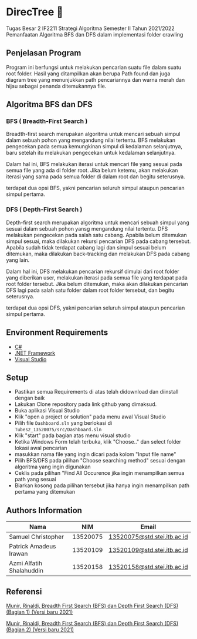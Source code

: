 # DirecTree 🎄
Tugas Besar 2 IF2211 Strategi Algoritma Semester II Tahun 2021/2022 
Pemanfaatan Algoritma BFS dan DFS dalam implementasi folder crawling

## Penjelasan Program
Program ini berfungsi untuk melakukan pencarian suatu file dalam suatu root folder. Hasil yang ditampilkan akan berupa Path found dan juga diagram tree yang menunjukkan path pencariannya dan  warna merah dan hijau sebagai penanda ditemukannya file. 

## Algoritma BFS dan DFS
### BFS ( Breadth-First Search )
Breadth-first search merupakan algoritma untuk mencari sebuah simpul dalam sebuah pohon yang mengandung nilai tertentu. BFS melakukan pengecekan pada semua kemungkinan simpul di kedalaman selanjutnya, baru setelah itu melakukan pengecekan untuk kedalaman selanjutnya.

Dalam hal ini, BFS melakukan iterasi untuk mencari file yang sesuai pada semua file yang ada di folder root. Jika belum ketemu, akan melakukan iterasi yang sama pada semua folder di dalam root dan begitu seterusnya.

terdapat dua opsi BFS, yakni pencarian seluruh simpul ataupun pencarian simpul pertama.

### DFS ( Depth-First Search ) 
Depth-first search merupakan algoritma untuk mencari sebuah simpul yang sesuai dalam sebuah pohon yansg mengandung nilai tertentu. DFS melakukan pengecekan pada salah satu cabang. Apabila belum ditemukan simpul sesuai, maka dilakukan rekursi pencarian DFS pada cabang tersebut. Apabila sudah tidak terdapat cabang lagi dan simpul sesuai belum ditemukan, maka dilakukan back-tracking dan melakukan DFS pada cabang yang lain.

Dalam hal ini, DFS melakukan pencarian rekursif dimulai dari root folder yang diberikan user, melakukan iterasi pada semua file yang terdapat pada root folder tersebut. Jika belum ditemukan, maka akan dilakukan pencarian DFS lagi pada salah satu folder dalam root folder tersebut, dan begitu seterusnya.

terdapat dua opsi DFS, yakni pencarian seluruh simpul ataupun pencarian simpul pertama.

## Environment Requirements
* [C#](https://www.microsoft.com/en-us/download/details.aspx?id=7029)
* [.NET Framework](https://dotnet.microsoft.com/en-us/download/dotnet/thank-you/runtime-desktop-6.0.3-windows-x64-installer)
* [Visual Studio](https://visualstudio.microsoft.com/thank-you-downloading-visual-studio/?sku=Community&channel=Release&version=VS2022&source=VSLandingPage&cid=2030&passive=false)


## Setup
* Pastikan semua Requirements di atas telah didownload dan diinstall dengan baik
* Lakukan Clone repository pada link github yang dimaksud. 
* Buka aplikasi Visual Studio 
* Klik "open a project or solution" pada menu awal Visual Studio
* Pilih file `Dashboard.sln` yang berlokasi di `Tubes2_13520075/src/Dashboard.sln`
* Klik "start" pada bagian atas menu visual studio
* Ketika Windows Form telah terbuka, klik "Choose.." dan select folder lokasi awal pencarian
* masukkan nama file yang ingin dicari pada kolom "Input file name"
* Pilih BFS/DFS pada pilihan "Choose searching method" sesuai dengan algoritma yang ingin digunakan
* Ceklis pada pilihan "Find All Occurence jika ingin menampilkan semua path yang sesuai
* Biarkan kosong pada pilihan tersebut jika hanya ingin menampilkan path pertama yang ditemukan


## Authors Information
| Nama | NIM | Email | 
| ---- | --- | ----- | 
| Samuel Christopher | 13520075 | 13520075@std.stei.itb.ac.id |
| Patrick Amadeus Irawan | 13520109 | 13520109@std.stei.itb.ac.id |
| Azmi Alfatih Shalahuddin | 13520158 | 13520158@std.stei.itb.ac.id |

## Referensi 
[Munir, Rinaldi, Breadth First Search (BFS) dan Depth First Search (DFS) (Bagian 1) (Versi baru 2021)](https://informatika.stei.itb.ac.id/~rinaldi.munir/Stmik/2020-2021/BFS-DFS-2021-Bag1.pdf.)

[Munir, Rinaldi, Breadth First Search (BFS) dan Depth First Search (DFS) (Bagian 2) (Versi baru 2021)](https://informatika.stei.itb.ac.id/~rinaldi.munir/Stmik/2020-2021/BFS-DFS-2021-Bag2.pdf.)
